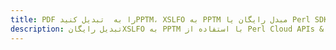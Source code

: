 ---title: PDF را به  تبدیل کنیدPPTM، XSLFO به PPTM مبدل رایگان یا Perl SDKdescription: تبدیل رایگانXSLFO به PPTM با استفاده از Perl Cloud APIs & SDK همچنین اسناد PDF را در Cloud ایجاد، ویرایش و رندر کنید.---